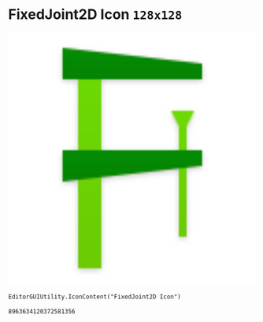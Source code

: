 # FixedJoint2D Icon `128x128`
<img src="/img/FixedJoint2D%20Icon.png" width=512 height=512>

``` CSharp
EditorGUIUtility.IconContent("FixedJoint2D Icon")
```
```
8963634120372581356
```

